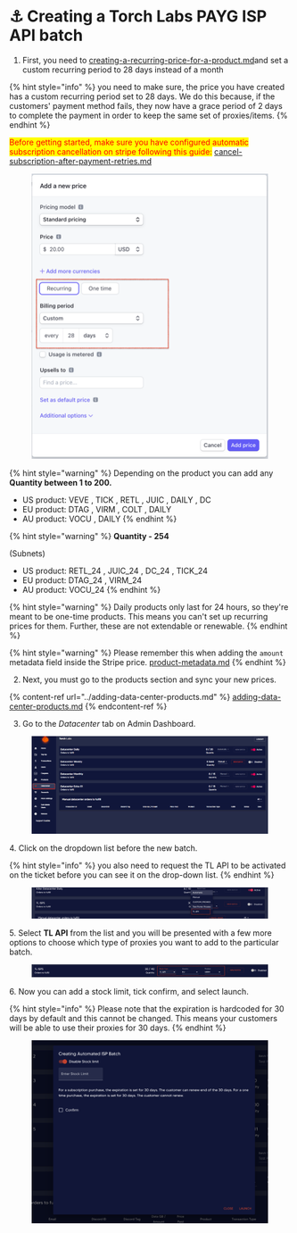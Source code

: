 # ⚓ Creating a Torch Labs PAYG ISP API batch

1. First, you need to [creating-a-recurring-price-for-a-product.md](../../product-settings/creating-a-recurring-price-for-a-product.md "mention")and set a custom recurring period to 28 days instead of a month

{% hint style="info" %}
you need to make sure, the price you have created has a custom recurring period set to 28 days. We do this because, if the customers' payment method fails, they now have a grace period of 2 days to complete the payment in order to keep the same set of proxies/items.
{% endhint %}

<mark style="color:red;">Before getting started, make sure you have configured automatic subscription cancellation on stripe following this guide:</mark> [cancel-subscription-after-payment-retries.md](../../errors-and-faq/stripe/cancel-subscription-after-payment-retries.md "mention")

<figure><img src="../../.gitbook/assets/Screenshot 2023-04-12 at 3.57.09 PM.png" alt=""><figcaption></figcaption></figure>

{% hint style="warning" %}
Depending on the product you can add any **Quantity between 1 to 200.**

* US product: VEVE , TICK , RETL , JUIC , DAILY , DC
* EU product: DTAG , VIRM , COLT , DAILY
* AU product: VOCU , DAILY
{% endhint %}

{% hint style="warning" %}
**Quantity - 254**

(Subnets)

* US product: RETL\_24 , JUIC\_24 , DC\_24 , TICK\_24
* EU product: DTAG\_24 , VIRM\_24
* AU product: VOCU\_24
{% endhint %}

{% hint style="warning" %}
Daily products only last for 24 hours, so they're meant to be one-time products. This means you can't set up recurring prices for them. Further, these are not extendable or renewable.
{% endhint %}

{% hint style="warning" %}
Please remember this when adding the `amount` metadata field inside the Stripe price. [product-metadata.md](../../product-settings/product-metadata.md "mention")
{% endhint %}

2. Next, you must go to the products section and sync your new prices.

{% content-ref url="../adding-data-center-products.md" %}
[adding-data-center-products.md](../adding-data-center-products.md)
{% endcontent-ref %}

3. Go to the _Datacenter_ tab on Admin Dashboard.

<figure><img src="../../.gitbook/assets/5 (9).png" alt=""><figcaption></figcaption></figure>

4\. Click on the dropdown list before the new batch.

{% hint style="info" %}
you also need to request the TL API to be activated on the ticket before you can see it on the drop-down list.
{% endhint %}

<figure><img src="../../.gitbook/assets/Screenshot 2023-04-12 at 4.23.38 PM.png" alt=""><figcaption></figcaption></figure>

5\. Select **TL API** from the list and you will be presented with a few more options to choose which type of proxies you want to add to the particular batch.

<figure><img src="../../.gitbook/assets/Screenshot 2023-04-12 at 4.25.31 PM.png" alt=""><figcaption></figcaption></figure>

6\. Now you can add a stock limit, tick confirm, and select launch.&#x20;

{% hint style="info" %}
Please note that the expiration is hardcoded for 30 days by default and this cannot be changed. This means your customers will be able to use their proxies for 30 days.
{% endhint %}

<figure><img src="../../.gitbook/assets/Screenshot 2023-04-12 at 4.30.01 PM.png" alt=""><figcaption></figcaption></figure>
